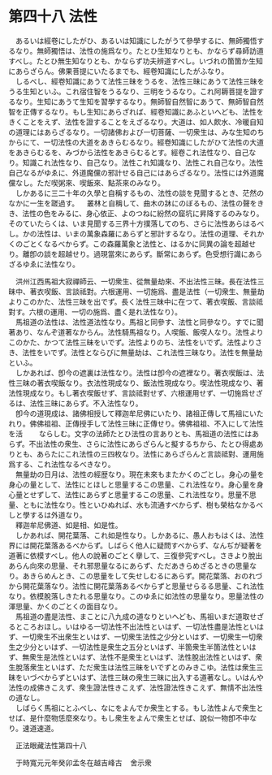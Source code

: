 # 第四十八 法性
　あるいは經卷にしたがひ、あるいは知識にしたがうて參學するに、無師獨悟するなり。無師獨悟は、法性の施爲なり。たとひ生知なりとも、かならず尋師訪道すべし。たとひ無生知なりとも、かならず功夫辨道すべし。いづれの箇箇か生知にあらざらん。佛果菩提にいたるまでも、經卷知識にしたがふなり。  
　しるべし、經卷知識にあうて法性三昧をうるを、法性三昧にあうて法性三昧をうる生知といふ。これ宿住智をうるなり、三明をうるなり。これ阿耨菩提を證するなり。生知にあうて生知を習󠄁學するなり。無師智自然智にあうて、無師智自然智を正傳するなり。もし生知にあらざれば、經卷知識にあふといへども、法性をきくことをえず、法性を證することをえざるなり。大道は、如人飮水、冷暖自知の道理にはあらざるなり。一切諸佛および一切菩薩、一切衆生は、みな生知のちからにて、一切法性の大道をあきらむるなり。經卷知識にしたがひて法性の大道をあきらむるを、みづから法性をあきらむるとす。經卷これ法性なり、自己なり。知識これ法性なり、自己なり。法性これ知識なり、法性これ自己なり。法性自己なるがゆゑに、外道魔儻の邪計せる自己にはあらざるなり。法性には外道魔儻なし。ただ喫粥來、喫飯來、點茶來のみなり。  
　しかあるに三二十年の久學と自稱するもの、法性の談を見聞するとき、茫然のなかに一生を蹉過す。<img width="16" height="16" src="_crSkdR7.png" border="0">叢林と自稱して、曲木の牀にのぼるもの、法性の聲をきき、法性の色をみるに、身心依正、よのつねに紛然の窟坑に昇降するのみなり。そのていたらくは、いま見聞する三界十方撲落してのち、さらに法性あらはるべし。かの法性は、いまの萬象森羅にあらずと邪計するなり。法性の道理、それかくのごとくなるべからず。この森羅萬象と法性と、はるかに同異の論を超越せり。離卽の談を超越せり。過現當來にあらず。斷常にあらず。色受想行識にあらざるゆゑに法性なり。  
  
　洪州江西馬祖大寂禪師云、一切衆生、從無量劫來、不出法性三昧。長在法性三昧中、著衣喫飯、言談祗對。六根運用、一切施爲、盡是法性（一切衆生、無量劫よりこのかた、法性三昧を出でず。長く法性三昧中に在つて、著衣喫飯、言談祗對す。六根の運用、一切の施爲、盡く是れ法性なり）。  
　馬祖道の法性は、法性道法性なり。馬祖と同參す、法性と同參なり。すでに聞著あり、なんぞ道著なからん。法性騎馬祖なり。人喫飯、飯喫人なり。法性よりこのかた、かつて法性三昧をいでず。法性よりのち、法性をいでず。法性よりさき、法性をいでず。法性とならびに無量劫は、これ法性三昧なり。法性を無量劫といふ。  
　しかあれば、卽今の遮裏は法性なり。法性は卽今の遮裡なり。著衣喫飯は、法性三昧の著衣喫飯なり。衣法性現成なり、飯法性現成なり。喫法性現成なり、著法性現成なり。もし著衣喫飯せず、言談祗對せず、六根運用せず、一切施爲せざるは、法性三昧にあらず。不入法性なり。  
　卽今の道現成は、諸佛相授して釋迦牟尼佛にいたり、諸祖正傳して馬祖にいたれり。佛佛祖祖、正傳授手して法性三昧に正傳せり。佛佛祖祖、不入にして法性を活<img width="16" height="16" src="_crA37Y5.png" border="0"><img width="16" height="16" src="_crA37Y5.png" border="0">ならしむ。文字の法師たとひ法性の言ありとも、馬祖道の法性にはあらず。不出法性の衆生、さらに法性にあらざらんと擬するちから、たとひ得處ありとも、あらたにこれ法性の三四枚なり。法性にあらざらんと言談祗對、運用施爲する、これ法性なるべきなり。  
　無量劫の日月は、法性の經歴なり。現在未來もまたかくのごとし。身心の量を身心の量として、法性にとほしと思量するこの思量、これ法性なり。身心量を身心量とせずして、法性にあらずと思量するこの思量、これ法性なり。思量不思量、ともに法性なり。性といひぬれば、水も流通すべからず、樹も榮枯なかるべしと學するは外道なり。  
　釋迦牟尼佛道、如是相、如是性。  
　しかあれば、開花葉落、これ如是性なり。しかあるに、愚人おもはくは、法性界には開花葉落あるべからず。しばらく他人に疑問すべからず、なんぢが疑著を道著に依模すべし。他人の說著のごとく擧して、三復參究すべし。さきより脫出あらん向來の思量、それ邪思量なるにあらず、ただあきらめざるときの思量なり。あきらめんとき、この思量をして失せしむるにあらず。開花葉落、おのれづから開花葉落なり。法性に開花葉落あるべからずと思量せらるる思量、これ法性なり。依模脫落しきたれる思量なり。このゆゑに如法性の思量なり。思量法性の渾思量、かくのごとくの面目なり。  
　馬祖道の盡是法性、まことに八九成の道なりといへども、馬祖いまだ道取せざるところおほし。いはゆる一切法性不出法性といはず、一切法性盡是法性といはず、一切衆生不出衆生といはず、一切衆生法性之少分といはず、一切衆生一切衆生之少分といはず、一切法性是衆生之五分といはず、半箇衆生半箇法性といはず、無衆生是法性といはず、法性不是衆生といはず、法性脫出法性といはず、衆生脫落衆生といはず、ただ衆生は法性三昧をいでずとのみきこゆ。法性は衆生三昧をいづべからずといはず、法性三昧の衆生三昧に出入する道著なし。いはんや法性の成佛きこえず、衆生證法性きこえず、法性證法性きこえず、無情󠄁不出法性の道なし。  
　しばらく馬祖にとふべし、なにをよんでか衆生とする。もし法性よんで衆生とせば、是什麼物恁麼來なり。もし衆生をよんで衆生とせば、說似一物卽不中なり。速道速道。  
  
　正法眼藏法性第四十八  
  
　于時寬元元年癸卯孟冬在越吉峰古<img width="16" height="16" src="_cSQgioD.png" border="0">舍示衆